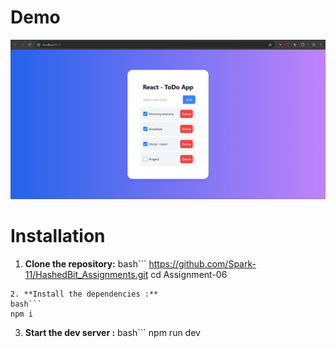 # Demo
![alt](public/demoImage.png)

# Installation
1. **Clone the repository:**
bash```
https://github.com/Spark-11/HashedBit_Assignments.git
cd Assignment-06
```
2. **Install the dependencies :**
bash```
npm i
```
3. **Start the dev server :**
bash```
npm run dev
```